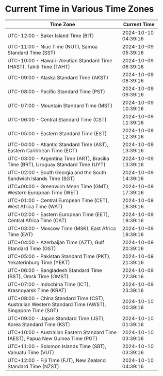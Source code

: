 # Current Time in Various Time Zones

| Time Zone | Current Time |
|-----------|--------------|
| UTC-12:00 - Baker Island Time (BIT) | 2024-10-10 04:39:16 |
| UTC-11:00 - Niue Time (NUT), Samoa Standard Time (SST) | 2024-10-09 05:39:16 |
| UTC-10:00 - Hawaii-Aleutian Standard Time (HAST), Tahiti Time (TAHT) | 2024-10-09 06:39:16 |
| UTC-09:00 - Alaska Standard Time (AKST) | 2024-10-09 08:39:16 |
| UTC-08:00 - Pacific Standard Time (PST) | 2024-10-09 09:39:16 |
| UTC-07:00 - Mountain Standard Time (MST) | 2024-10-09 10:39:16 |
| UTC-06:00 - Central Standard Time (CST) | 2024-10-09 11:39:16 |
| UTC-05:00 - Eastern Standard Time (EST) | 2024-10-09 12:39:16 |
| UTC-04:00 - Atlantic Standard Time (AST), Eastern Caribbean Time (ECT) | 2024-10-09 13:39:16 |
| UTC-03:00 - Argentina Time (ART), Brasília Time (BRT), Uruguay Standard Time (UYT) | 2024-10-09 13:39:16 |
| UTC-02:00 - South Georgia and the South Sandwich Islands Time (SGT) | 2024-10-09 14:39:16 |
| UTC±00:00 - Greenwich Mean Time (GMT), Western European Time (WET) | 2024-10-09 17:39:16 |
| UTC+01:00 - Central European Time (CET), West Africa Time (WAT) | 2024-10-09 18:39:16 |
| UTC+02:00 - Eastern European Time (EET), Central Africa Time (CAT) | 2024-10-09 19:39:16 |
| UTC+03:00 - Moscow Time (MSK), East Africa Time (EAT) | 2024-10-09 19:39:16 |
| UTC+04:00 - Azerbaijan Time (AZT), Gulf Standard Time (GST) | 2024-10-09 20:39:16 |
| UTC+05:00 - Pakistan Standard Time (PKT), Yekaterinburg Time (YEKT) | 2024-10-09 21:39:16 |
| UTC+06:00 - Bangladesh Standard Time (BST), Omsk Time (OMST) | 2024-10-09 22:39:16 |
| UTC+07:00 - Indochina Time (ICT), Krasnoyarsk Time (KRAT) | 2024-10-09 23:39:16 |
| UTC+08:00 - China Standard Time (CST), Australian Western Standard Time (AWST), Singapore Time (SGT) | 2024-10-10 00:39:16 |
| UTC+09:00 - Japan Standard Time (JST), Korea Standard Time (KST) | 2024-10-10 01:39:16 |
| UTC+10:00 - Australian Eastern Standard Time (AEST), Papua New Guinea Time (PGT) | 2024-10-10 03:39:16 |
| UTC+11:00 - Solomon Islands Time (SBT), Vanuatu Time (VUT) | 2024-10-10 03:39:16 |
| UTC+12:00 - Fiji Time (FJT), New Zealand Standard Time (NZST) | 2024-10-10 04:39:16 |
